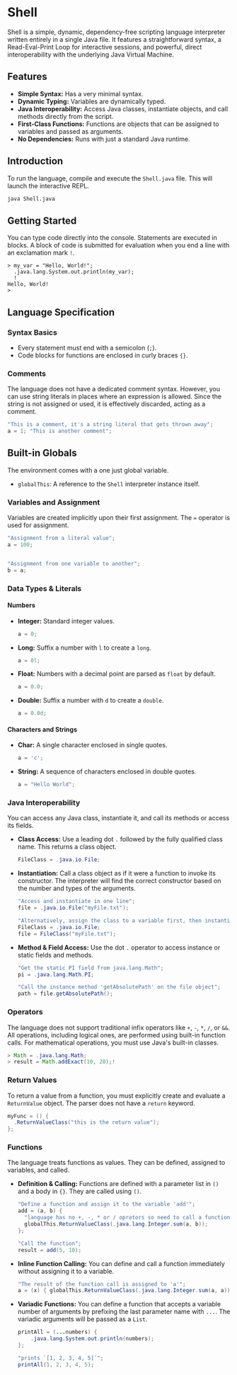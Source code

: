 # Shell
Shell is a simple, dynamic, dependency-free scripting language interpreter written entirely in a single Java file.
It features a straightforward syntax, a Read-Eval-Print Loop for interactive sessions,
and powerful, direct interoperability with the underlying Java Virtual Machine.

## Features

- **Simple Syntax:** Has a very minimal syntax.
- **Dynamic Typing:** Variables are dynamically typed.
- **Java Interoperability:** Access Java classes, instantiate objects, and call methods directly from the script.
- **First-Class Functions:** Functions are objects that can be assigned to variables and passed as arguments.
- **No Dependencies:** Runs with just a standard Java runtime.

## Introduction

To run the language, compile and execute the `Shell.java` file. This will launch the interactive REPL.

```bash
java Shell.java
```
## Getting Started

You can type code directly into the console. Statements are executed in blocks.
A block of code is submitted for evaluation when you end a line with an exclamation mark `!`.

```
> my_var = "Hello, World!";
  .java.lang.System.out.println(my_var);
  !
Hello, World!
> 
```

## Language Specification

### Syntax Basics

- Every statement must end with a semicolon (`;`).
- Code blocks for functions are enclosed in curly braces `{}`.

### Comments

The language does not have a dedicated comment syntax. However, you can use string literals in places where an expression is allowed. Since the string is not assigned or used, it is effectively discarded, acting as a comment.

```java
"This is a comment, it's a string literal that gets thrown away";
a = 1; "This is another comment";
```

## Built-in Globals

The environment comes with a one just global variable.

-   `globalThis`: A reference to the `Shell` interpreter instance itself.

### Variables and Assignment

Variables are created implicitly upon their first assignment. The `=` operator is used for assignment.

```java
"Assignment from a literal value";
a = 100;


"Assignment from one variable to another";
b = a;
```

### Data Types & Literals

#### Numbers
- **Integer:** Standard integer values.
  ```java
  a = 0;
  ```
- **Long:** Suffix a number with `l` to create a `long`.
  ```java
  a = 0l;
  ```
- **Float:** Numbers with a decimal point are parsed as `float` by default.
  ```java
  a = 0.0;
  ```
- **Double:** Suffix a number with `d` to create a `double`.
  ```java
  a = 0.0d;
  ```

#### Characters and Strings
- **Char:** A single character enclosed in single quotes.
  ```java
  a = 'c';
  ```
- **String:** A sequence of characters enclosed in double quotes.
  ```java
  a = "Hello World";
  ```

### Java Interoperability

You can access any Java class, instantiate it, and call its methods or access its fields.

- **Class Access:** Use a leading dot `.` followed by the fully qualified class name. This returns a class object.
  ```java
  FileClass = .java.io.File;
  ```

- **Instantiation:** Call a class object as if it were a function to invoke its constructor. The interpreter will find the correct constructor based on the number and types of the arguments.
  ```java
  "Access and instantiate in one line";
  file = .java.io.File("myFile.txt");

  "Alternatively, assign the class to a variable first, then instantiate";
  FileClass = .java.io.File;
  file = FileClass("myFile.txt");
  ```

- **Method & Field Access:** Use the dot `.` operator to access instance or static fields and methods.
    ```java
    "Get the static PI field from java.lang.Math";
    pi = .java.lang.Math.PI;

    "Call the instance method 'getAbsolutePath' on the file object";
    path = file.getAbsolutePath();
    ```

### Operators

The language does not support traditional infix operators like `+`, `-`, `*`, `/`, or `&&`. All operations, including logical ones, are performed using built-in function calls.
For mathematical operations, you must use Java's built-in classes.

```java
> Math = .java.lang.Math;
> result = Math.addExact(10, 20);!
```

### Return Values

To return a value from a function, you must explicitly create and evaluate a `ReturnValue` object. The parser does not have a `return` keyword.

```java
myFunc = () {
  .ReturnValueClass("this is the return value");
};
```

### Functions

The language treats functions as values. They can be defined, assigned to variables, and called.

- **Definition & Calling:** Functions are defined with a parameter list in `()` and a body in `{}`. They are called using `()`.
  ```java
  "Define a function and assign it to the variable 'add'";
  add = (a, b) {
    "language has no +, -, * or / oprators so need to call a function";
    globalThis.ReturnValueClass(.java.lang.Integer.sum(a, b));
  };

  "Call the function";
  result = add(5, 10);
  ```

- **Inline Function Calling:** You can define and call a function immediately without assigning it to a variable.
  ```java
  "The result of the function call is assigned to 'a'";
  a = (x) { globalThis.ReturnValueClass(.java.lang.Integer.sum(a, a)); } (10); "a is now 20";
  ```

- **Variadic Functions:** You can define a function that accepts a variable number of arguments by prefixing the last parameter name with `...`. The variadic arguments will be passed as a `List`.
  ```java
  printAll = (...numbers) {
      .java.lang.System.out.println(numbers);
  };

  "prints `[1, 2, 3, 4, 5]`";
  printAll(1, 2, 3, 4, 5);

  ```
